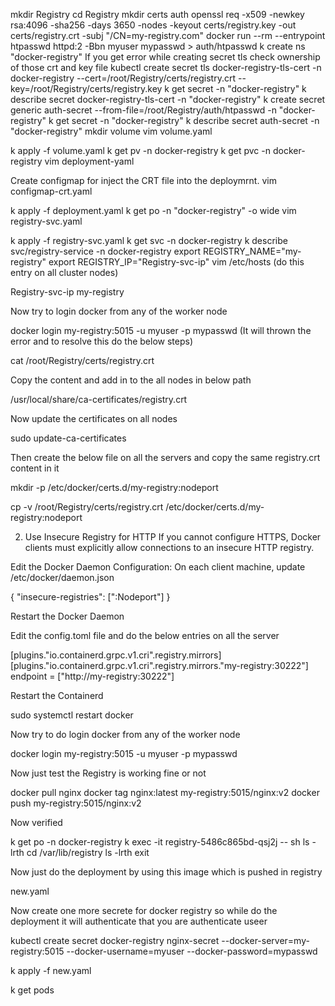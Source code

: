 mkdir Registry
cd Registry
mkdir certs auth
openssl req -x509 -newkey rsa:4096 -sha256 -days 3650 -nodes -keyout certs/registry.key -out certs/registry.crt -subj "/CN=my-registry.com"
docker run --rm --entrypoint htpasswd httpd:2 -Bbn myuser mypasswd > auth/htpasswd
k create ns "docker-registry"
If you get error while creating secret tls check ownership of those crt and key file
kubectl create secret tls docker-registry-tls-cert -n docker-registry --cert=/root/Registry/certs/registry.crt --key=/root/Registry/certs/registry.key
k get secret -n "docker-registry"
k describe secret docker-registry-tls-cert -n "docker-registry"
k create secret generic auth-secret --from-file=/root/Registry/auth/htpasswd -n "docker-registry"
k get secret -n "docker-registry"
k describe secret auth-secret -n "docker-registry"
mkdir volume
vim volume.yaml

k apply -f volume.yaml
k get pv -n docker-registry
k get pvc -n docker-registry
vim deployment-yaml

Create configmap for inject the CRT file into the deploymrnt.
vim configmap-crt.yaml

k apply -f deployment.yaml
k get po -n "docker-registry" -o wide
vim registry-svc.yaml


k apply -f registry-svc.yaml
k get svc -n docker-registry
k describe svc/registry-service -n docker-registry
export REGISTRY_NAME="my-registry"
export REGISTRY_IP="Registry-svc-ip"
vim /etc/hosts   (do this entry on all cluster nodes)

Registry-svc-ip my-registry


Now try to login docker from any of the worker node

docker login my-registry:5015 -u myuser -p mypasswd     (It will thrown the error and to resolve this do the below steps)

cat /root/Registry/certs/registry.crt

Copy the content and add in to the all nodes in below path

/usr/local/share/ca-certificates/registry.crt

Now update the certificates on all nodes

sudo update-ca-certificates

Then create the below file on all the servers and copy the same registry.crt content in it

mkdir -p /etc/docker/certs.d/my-registry:nodeport

cp -v /root/Registry/certs/registry.crt  /etc/docker/certs.d/my-registry:nodeport

2. Use Insecure Registry for HTTP
If you cannot configure HTTPS, Docker clients must explicitly allow connections to an insecure HTTP registry.

Edit the Docker Daemon Configuration: On each client machine, update /etc/docker/daemon.json

{
  "insecure-registries": ["<NodeportIP>:Nodeport"]
}

Restart the Docker Daemon

Edit the config.toml file and do the below entries on all the server

[plugins."io.containerd.grpc.v1.cri".registry.mirrors]
  [plugins."io.containerd.grpc.v1.cri".registry.mirrors."my-registry:30222"]
    endpoint = ["http://my-registry:30222"]

Restart the Containerd

sudo systemctl restart docker

Now try to do login docker from any of the worker node

docker login my-registry:5015 -u myuser -p mypasswd

Now just test the Registry is working fine or not

docker pull nginx
docker tag nginx:latest my-registry:5015/nginx:v2
docker push my-registry:5015/nginx:v2

Now verified

k get po -n docker-registry
k exec -it registry-5486c865bd-qsj2j  --  sh
ls -lrth
cd /var/lib/registry
ls -lrth
exit

Now just do the deployment by using this image which is pushed in registry

new.yaml

Now create one more secrete for docker registry so while do the deployment it will authenticate that you are authenticate useer

kubectl create secret docker-registry nginx-secret --docker-server=my-registry:5015 --docker-username=myuser --docker-password=mypasswd

k apply -f  new.yaml

k get pods
